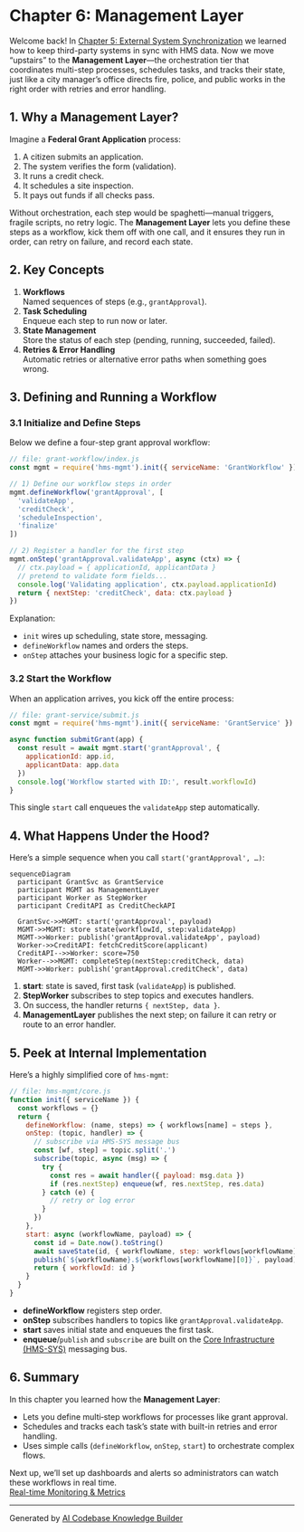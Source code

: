 # Chapter 6: Management Layer

Welcome back! In [Chapter 5: External System Synchronization](05_external_system_synchronization_.md) we learned how to keep third-party systems in sync with HMS data. Now we move “upstairs” to the **Management Layer**—the orchestration tier that coordinates multi-step processes, schedules tasks, and tracks their state, just like a city manager’s office directs fire, police, and public works in the right order with retries and error handling.

## 1. Why a Management Layer?

Imagine a **Federal Grant Application** process:

1. A citizen submits an application.  
2. The system verifies the form (validation).  
3. It runs a credit check.  
4. It schedules a site inspection.  
5. It pays out funds if all checks pass.  

Without orchestration, each step would be spaghetti—manual triggers, fragile scripts, no retry logic. The **Management Layer** lets you define these steps as a workflow, kick them off with one call, and it ensures they run in order, can retry on failure, and record each state.

## 2. Key Concepts

1. **Workflows**  
   Named sequences of steps (e.g., `grantApproval`).  
2. **Task Scheduling**  
   Enqueue each step to run now or later.  
3. **State Management**  
   Store the status of each step (pending, running, succeeded, failed).  
4. **Retries & Error Handling**  
   Automatic retries or alternative error paths when something goes wrong.  

## 3. Defining and Running a Workflow

### 3.1 Initialize and Define Steps

Below we define a four-step grant approval workflow:

```javascript
// file: grant-workflow/index.js
const mgmt = require('hms-mgmt').init({ serviceName: 'GrantWorkflow' })

// 1) Define our workflow steps in order
mgmt.defineWorkflow('grantApproval', [
  'validateApp',
  'creditCheck',
  'scheduleInspection',
  'finalize'
])

// 2) Register a handler for the first step
mgmt.onStep('grantApproval.validateApp', async (ctx) => {
  // ctx.payload = { applicationId, applicantData }
  // pretend to validate form fields...
  console.log('Validating application', ctx.payload.applicationId)
  return { nextStep: 'creditCheck', data: ctx.payload }
})
```

Explanation:
- `init` wires up scheduling, state store, messaging.
- `defineWorkflow` names and orders the steps.
- `onStep` attaches your business logic for a specific step.

### 3.2 Start the Workflow

When an application arrives, you kick off the entire process:

```javascript
// file: grant-service/submit.js
const mgmt = require('hms-mgmt').init({ serviceName: 'GrantService' })

async function submitGrant(app) {
  const result = await mgmt.start('grantApproval', {
    applicationId: app.id,
    applicantData: app.data
  })
  console.log('Workflow started with ID:', result.workflowId)
}
```

This single `start` call enqueues the `validateApp` step automatically.

## 4. What Happens Under the Hood?

Here’s a simple sequence when you call `start('grantApproval', …)`:

```mermaid
sequenceDiagram
  participant GrantSvc as GrantService
  participant MGMT as ManagementLayer
  participant Worker as StepWorker
  participant CreditAPI as CreditCheckAPI

  GrantSvc->>MGMT: start('grantApproval', payload)
  MGMT->>MGMT: store state(workflowId, step:validateApp)
  MGMT->>Worker: publish('grantApproval.validateApp', payload)
  Worker->>CreditAPI: fetchCreditScore(applicant)
  CreditAPI-->>Worker: score=750
  Worker-->>MGMT: completeStep(nextStep:creditCheck, data)
  MGMT->>Worker: publish('grantApproval.creditCheck', data)
```

1. **start**: state is saved, first task (`validateApp`) is published.  
2. **StepWorker** subscribes to step topics and executes handlers.  
3. On success, the handler returns `{ nextStep, data }`.  
4. **ManagementLayer** publishes the next step; on failure it can retry or route to an error handler.

## 5. Peek at Internal Implementation

Here’s a highly simplified core of `hms-mgmt`:

```javascript
// file: hms-mgmt/core.js
function init({ serviceName }) {
  const workflows = {}
  return {
    defineWorkflow: (name, steps) => { workflows[name] = steps },
    onStep: (topic, handler) => {
      // subscribe via HMS-SYS message bus
      const [wf, step] = topic.split('.')
      subscribe(topic, async (msg) => {
        try {
          const res = await handler({ payload: msg.data })
          if (res.nextStep) enqueue(wf, res.nextStep, res.data)
        } catch (e) {
          // retry or log error
        }
      })
    },
    start: async (workflowName, payload) => {
      const id = Date.now().toString()
      await saveState(id, { workflowName, step: workflows[workflowName][0] })
      publish(`${workflowName}.${workflows[workflowName][0]}`, payload)
      return { workflowId: id }
    }
  }
}
```

- **defineWorkflow** registers step order.  
- **onStep** subscribes handlers to topics like `grantApproval.validateApp`.  
- **start** saves initial state and enqueues the first task.  
- **enqueue**/`publish` and `subscribe` are built on the [Core Infrastructure (HMS-SYS)](01_core_infrastructure__hms_sys__.md) messaging bus.

## 6. Summary

In this chapter you learned how the **Management Layer**:

- Lets you define multi‐step workflows for processes like grant approval.  
- Schedules and tracks each task’s state with built-in retries and error handling.  
- Uses simple calls (`defineWorkflow`, `onStep`, `start`) to orchestrate complex flows.  

Next up, we’ll set up dashboards and alerts so administrators can watch these workflows in real time.  
[Real-time Monitoring & Metrics](07_real_time_monitoring___metrics_.md)

---

Generated by [AI Codebase Knowledge Builder](https://github.com/The-Pocket/Tutorial-Codebase-Knowledge)
